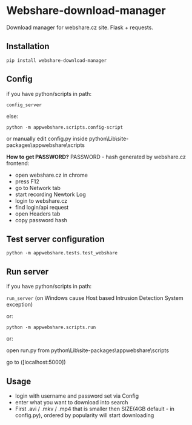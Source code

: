 # Webshare-download-manager
Download manager for webshare.cz site. Flask + requests.

## Installation
`pip install webshare-download-manager`

## Config
if you have python/scripts in path:

`config_server`

else: 

`python -m appwebshare.scripts.config-script`

or manually edit config.py inside python\Lib\site-packages\appwebshare\scripts

**How to get PASSWORD?**
PASSWORD - hash generated by webshare.cz frontend:
- open webshare.cz in chrome 
- press F12 
- go to Network tab
- start recording Newtork Log
- login to webshare.cz
- find login/api request
- open Headers tab
- copy password hash


## Test server configuration
`python -m appwebshare.tests.test_webshare`


## Run server
if you have python/scripts in path: 

`run_server`
(on Windows cause Host based Intrusion Detection System exception)

or:

`python -m appwebshare.scripts.run`

or:

open run.py from python\Lib\site-packages\appwebshare\scripts


go to ([localhost:5000])

## Usage

- login with username and password set via Config
-  enter what you want to download into search
-  First .avi / .mkv / .mp4 that is smaller then SIZE(4GB default - in config.py), ordered by popularity will start downloading

